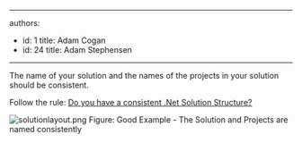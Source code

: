 

---
authors:
  - id: 1
    title: Adam Cogan
  - id: 24
    title: Adam Stephensen
---




<span class='intro'> <p>The name of your solution and the names of the projects in your solution should be consistent.</p>
<p>Follow the rule&#58;&#160;<a href="/do-you-have-a-consistent-net-solution-structure">Do you have a consistent .Net Solution Structure?</a></p> </span>

<img class="ms-rteCustom-ImageArea" src="/PublishingImages/SolutionLayout.png" alt="solutionlayout.png" />
<span class="ssw-rteStyle-FigureGood">Figure&#58; Good Example - The Solution and Projects are named consistently</span>


